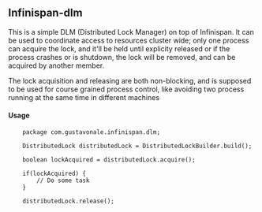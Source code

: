 Infinispan-dlm
--------------

This is a simple DLM (Distributed Lock Manager) on top of Infinispan. It can be used to coordinate access to resources 
cluster wide; only one process can acquire the lock, and it'll be held until explicity released or if the process crashes
or is shutdown, the lock will be removed, and can be acquired by another member.

The lock acquisition and releasing are both non-blocking, and is supposed to be used for course grained process control,
like avoiding two process running at the same time in different machines

#### Usage ####

        package com.gustavonale.infinispan.dlm;

        DistributedLock distributedLock = DistributedLockBuilder.build();

        boolean lockAcquired = distributedLock.acquire();
        
        if(lockAcquired) {
            // Do some task
        }
        
        distributedLock.release();

    



